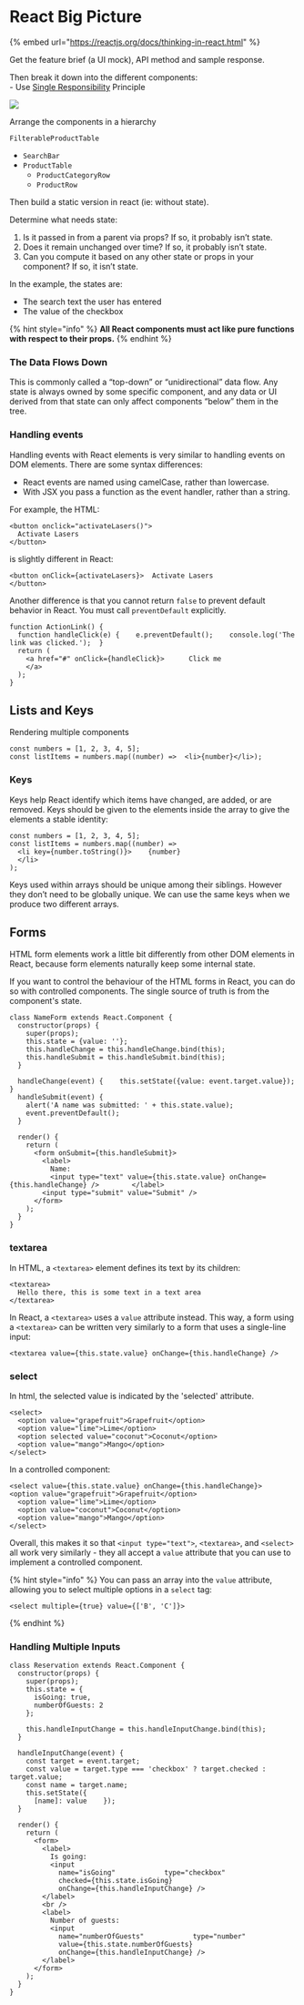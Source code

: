 # React Big Picture

{% embed url="https://reactjs.org/docs/thinking-in-react.html" %}

Get the feature brief (a UI mock), API method and sample response.

Then break it down into the different components:\
\- Use [Single Responsibility](https://en.wikipedia.org/wiki/Single-responsibility\_principle) Principle

![](<../../.gitbook/assets/image (158).png>)

Arrange the components in a hierarchy

`FilterableProductTable`

* `SearchBar`
* `ProductTable`
  * `ProductCategoryRow`
  * `ProductRow`

Then build a static version in react (ie: without state).

Determine what needs state:

1. Is it passed in from a parent via props? If so, it probably isn’t state.
2. Does it remain unchanged over time? If so, it probably isn’t state.
3. Can you compute it based on any other state or props in your component? If so, it isn’t state.

In the example, the states are:

* The search text the user has entered
* The value of the checkbox

{% hint style="info" %}
**All React components must act like pure functions with respect to their props.**
{% endhint %}

### The Data Flows Down <a href="the-data-flows-down" id="the-data-flows-down"></a>

This is commonly called a “top-down” or “unidirectional” data flow. Any state is always owned by some specific component, and any data or UI derived from that state can only affect components “below” them in the tree.

### Handling events

Handling events with React elements is very similar to handling events on DOM elements. There are some syntax differences:

* React events are named using camelCase, rather than lowercase.
* With JSX you pass a function as the event handler, rather than a string.

For example, the HTML:

```
<button onclick="activateLasers()">
  Activate Lasers
</button>
```

is slightly different in React:

```
<button onClick={activateLasers}>  Activate Lasers
</button>
```

Another difference is that you cannot return `false` to prevent default behavior in React. You must call `preventDefault` explicitly.

```
function ActionLink() {
  function handleClick(e) {    e.preventDefault();    console.log('The link was clicked.');  }
  return (
    <a href="#" onClick={handleClick}>      Click me
    </a>
  );
}
```

## Lists and Keys

Rendering multiple components

```
const numbers = [1, 2, 3, 4, 5];
const listItems = numbers.map((number) =>  <li>{number}</li>);
```

### Keys <a href="keys" id="keys"></a>

Keys help React identify which items have changed, are added, or are removed. Keys should be given to the elements inside the array to give the elements a stable identity:

```
const numbers = [1, 2, 3, 4, 5];
const listItems = numbers.map((number) =>
  <li key={number.toString()}>    {number}
  </li>
);
```

Keys used within arrays should be unique among their siblings. However they don’t need to be globally unique. We can use the same keys when we produce two different arrays.

## Forms

HTML form elements work a little bit differently from other DOM elements in React, because form elements naturally keep some internal state.

If you want to control the behaviour of the HTML forms in React, you can do so with controlled components. The single source of truth is from the component's state.&#x20;

```
class NameForm extends React.Component {
  constructor(props) {
    super(props);
    this.state = {value: ''};
    this.handleChange = this.handleChange.bind(this);
    this.handleSubmit = this.handleSubmit.bind(this);
  }

  handleChange(event) {    this.setState({value: event.target.value});  }
  handleSubmit(event) {
    alert('A name was submitted: ' + this.state.value);
    event.preventDefault();
  }

  render() {
    return (
      <form onSubmit={this.handleSubmit}>
        <label>
          Name:
          <input type="text" value={this.state.value} onChange={this.handleChange} />        </label>
        <input type="submit" value="Submit" />
      </form>
    );
  }
}
```

### textarea

In HTML, a `<textarea>` element defines its text by its children:

```
<textarea>
  Hello there, this is some text in a text area
</textarea>
```

In React, a `<textarea>` uses a `value` attribute instead. This way, a form using a `<textarea>` can be written very similarly to a form that uses a single-line input:

```
<textarea value={this.state.value} onChange={this.handleChange} />
```

### select

In html, the selected value is indicated by the 'selected' attribute.

```
<select>
  <option value="grapefruit">Grapefruit</option>
  <option value="lime">Lime</option>
  <option selected value="coconut">Coconut</option>
  <option value="mango">Mango</option>
</select>
```

In a controlled component:

```
<select value={this.state.value} onChange={this.handleChange}>            <option value="grapefruit">Grapefruit</option>
  <option value="lime">Lime</option>
  <option value="coconut">Coconut</option>
  <option value="mango">Mango</option>
</select>
```

Overall, this makes it so that `<input type="text">`, `<textarea>`, and `<select>` all work very similarly - they all accept a `value` attribute that you can use to implement a controlled component.

{% hint style="info" %}
You can pass an array into the `value` attribute, allowing you to select multiple options in a `select` tag:

```
<select multiple={true} value={['B', 'C']}>
```
{% endhint %}

### Handling Multiple Inputs <a href="handling-multiple-inputs" id="handling-multiple-inputs"></a>

```
class Reservation extends React.Component {
  constructor(props) {
    super(props);
    this.state = {
      isGoing: true,
      numberOfGuests: 2
    };

    this.handleInputChange = this.handleInputChange.bind(this);
  }

  handleInputChange(event) {
    const target = event.target;
    const value = target.type === 'checkbox' ? target.checked : target.value;
    const name = target.name;
    this.setState({
      [name]: value    });
  }

  render() {
    return (
      <form>
        <label>
          Is going:
          <input
            name="isGoing"            type="checkbox"
            checked={this.state.isGoing}
            onChange={this.handleInputChange} />
        </label>
        <br />
        <label>
          Number of guests:
          <input
            name="numberOfGuests"            type="number"
            value={this.state.numberOfGuests}
            onChange={this.handleInputChange} />
        </label>
      </form>
    );
  }
}
```

